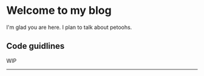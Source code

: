 # Welcome to my blog

I'm glad you are here. I plan to talk about petoohs.

## Code guidlines
WIP
______
